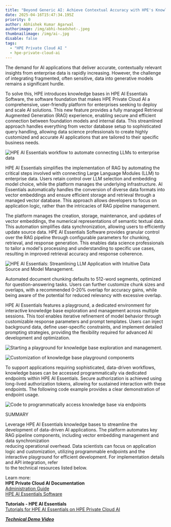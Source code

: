 ```yaml
---
title: "Beyond Generic AI: Achieve Contextual Accuracy with HPE's Knowledge Bases"
date: 2025-04-16T15:47:34.195Z
priority: 0
author: Abhishek Kumar Agarwal
authorimage: /img/abhi-headshot-.jpeg
thumbnailimage: /img/ai-.jpg
disable: false
tags:
  - "HPE Private Cloud AI "
  - hpe-private-cloud-ai
---
```

The demand for AI applications that deliver accurate, contextually relevant insights from enterprise data is rapidly increasing. However, the challenge of integrating fragmented, often sensitive, data into generative models remains a significant hurdle. 

To solve this, HPE introduces knowledge bases in HPE AI Essentials Software, the software foundation that makes HPE Private Cloud AI a comprehensive, user-friendly platform for enterprises seeking to deploy and scale AI solutions. This new feature provides a fully managed Retrieval Augmented Generation (RAG) experience, enabling secure and efficient connection between foundation models and internal data. This streamlined approach handles everything from vector database setup to sophisticated query handling, allowing data science professionals to create highly customized and accurate AI applications that are tailored to their specific business needs. 

![](/img/abhi-picture-1.png "HPE AI Essentials workflow to automate connecting LLMs to enterprise data")

HPE AI Essentials simplifies the implementation of RAG by automating the critical steps involved with connecting Large Language Modules (LLM) to enterprise data. Users retain control over LLM selection and embedding model choice, while the platform manages the underlying infrastructure. AI Essentials automatically handles the conversion of diverse data formats into vector embeddings and ensure efficient storage and retrieval through a managed vector database. This approach allows developers to focus on application logic, rather than the intricacies of RAG pipeline management. 

The platform manages the creation, storage, maintenance, and updates of vector embeddings, the numerical representations of semantic textual data. This automation simplifies data synchronization, allowing users to efficiently update source data. HPE AI Essentials Software provides granular control over the RAG pipeline through configurable parameters for chunking, retrieval, and response generation. This enables data science professionals to tailor a model's processing and understanding to specific use cases, resulting in improved retrieval accuracy and response coherence. 

![](/img/abhi-picture-2.png "HPE AI Essentials: Streamlining LLM Application with Intuitive Data Source and Model Management.")

Automated document chunking defaults to 512-word segments, optimized for question-answering tasks. Users can further customize chunk sizes and overlaps, with a recommended 0-20% overlap for accuracy gains, while being aware of the potential for reduced relevancy with excessive overlap. 

HPE AI Essentials features a playground, a dedicated environment for interactive knowledge base exploration and management across multiple sessions. This tool enables iterative refinement of model behavior through customizable response parameters and prompt templates. Users can inject background data, define user-specific constraints, and implement detailed prompting strategies, providing the flexibility required for advanced AI development and optimization. 

![](/img/abhi-picture-3.png "Starting a playground for knowledge base exploration and management.")

![](/img/abhi-picture-4.png "Customization of knowledge base playground components ")

To support applications requiring sophisticated, data-driven workflows, knowledge bases can be accessed programmatically via dedicated endpoints within HPE AI Essentials. Secure authorization is achieved using long-lived authorization tokens, allowing for sustained interaction with these endpoints. The following code example provides a clear demonstration of endpoint usage. 

![](/img/abhi-picture-5.png "Code to programmatically access knowledge base via endpoints ")

SUMMARY

Leverage HPE AI Essentials knowledge bases to streamline the development of data-driven AI applications. The platform automates key RAG pipeline components, including vector embedding management and data synchronization \
reducing operational overhead. Data scientists can focus on application logic and customization, utilizing programmable endpoints and the interactive playground for efficient development. For implementation details and API integration, refer\
to the technical resources listed below. 

Learn more: \
**HPE Private Cloud AI Documentation**\
[Administration Guide](https://hpe.com/support/PCAIUserGuide) \
[HPE AI Essentials Software ](https://www.hpe.com/support/AIEDocs)

**Tutorials - HPE AI Essentials** \
[Tutorials for HPE AI Essentials on HPE Private Cloud AI](https://support.hpe.com/hpesc/public/docDisplay?docId=a00aie16hen_us&page=Tutorials/Tutorials/Tutorials.html)[](https://github.com/HPEEzmeral/aie-tutorials/tree/aie-1.7.0)

***[Technical Demo Video](https://urldefense.com/v3/__https://www.brighttalk.com/webcast/19535/640132?utm_source=HPE&utm_medium=brighttalk&utm_campaign=640132__;!!NpxR!mn3lYgJh7f-fQZSmH5dZl7Y7h2hZIeT3gKczgnHPwFlq--DE5DaUk6vl4NICDe4VVOxfEOHURxLpt2mLl-k1k1F3$)***